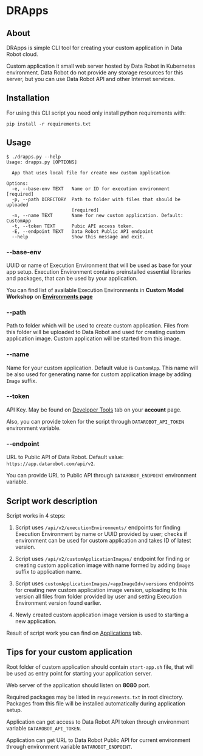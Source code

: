 # DRApps

## About 

DRApps is simple CLI tool for creating your custom application in Data Robot cloud.

Custom application it small web server hosted by Data Robot in Kubernetes environment.
Data Robot do not provide any storage resources for this server, but you can use Data
Robot API and other Internet services.

## Installation

For using this CLI script you need only install python requirements with:

    pip install -r requirements.txt

## Usage

    $ ./drapps.py --help
    Usage: drapps.py [OPTIONS]
    
      App that uses local file for create new custom application
    
    Options:
      -e, --base-env TEXT   Name or ID for execution environment  [required]
      -p, --path DIRECTORY  Path to folder with files that should be uploaded
                            [required]
      -n, --name TEXT       Name for new custom application. Default: CustomApp
      -t, --token TEXT      Pubic API access token.
      -E, --endpoint TEXT   Data Robot Public API endpoint
      --help                Show this message and exit.

### --base-env

UUID or name of Execution Environment that will be used as base for your app setup.
Execution Environment contains preinstalled essential libraries and packages, that 
can be used by your application.

You can find list of available Execution Environments in **Custom Model Workshop**
on [**Environments page**](https://app.datarobot.com/model-registry/custom-environments)

### --path

Path to folder which will be used to create custom application. Files from this folder
will be uploaded to Data Robot and used for creating custom application image. Custom
application will be started from this image.

### --name

Name for your custom application. Default value is `CustomApp`. This name will be also
used for generating name for custom application image by adding `Image` suffix.

### --token

API Key. May be found on [Developer Tools](https://app.datarobot.com/account/developer-tools)
tab on your  **account** page.

Also, you can provide token for the script through `DATAROBOT_API_TOKEN` environment
variable.

### --endpoint

URL to Public API of Data Robot. Default value: `https://app.datarobot.com/api/v2`.

You can provide URL to Public API through  `DATAROBOT_ENDPOINT` environment variable.

## Script work description

Script works in 4 steps:

1. Script uses `/api/v2/executionEnvironments/` endpoints for finding Execution
   Environment by name or UUID provided by user; checks if environment can be used
   for custom application and takes ID of latest version.

2. Script uses `/api/v2/customApplicationImages/` endpoint for finding or creating
   custom application image with name formed by adding `Image` suffix to application
   name.

3. Script uses `customApplicationImages/<appImageId>/versions` endpoints for creating
   new custom application image version, uploading to this version all files from
   folder provided by user and setting Execution Environment version found earlier.

4. Newly created custom application image version is used to starting a new application.

Result of script work you can find on [Applications](https://app.datarobot.com/applications)
tab.

## Tips for your custom application

Root folder of custom application should contain `start-app.sh` file, that will be
used as entry point for starting your application server.

Web server of the application should listen on **8080** port.

Required packages may be listed in `requirements.txt` in root directory. Packages
from this file will be installed automatically during application setup.

Application can get access to Data Robot API token through environment variable
`DATAROBOT_API_TOKEN`.

Application can get URL to Data Robot Public API for current environment through
environment variable `DATAROBOT_ENDPOINT`.
